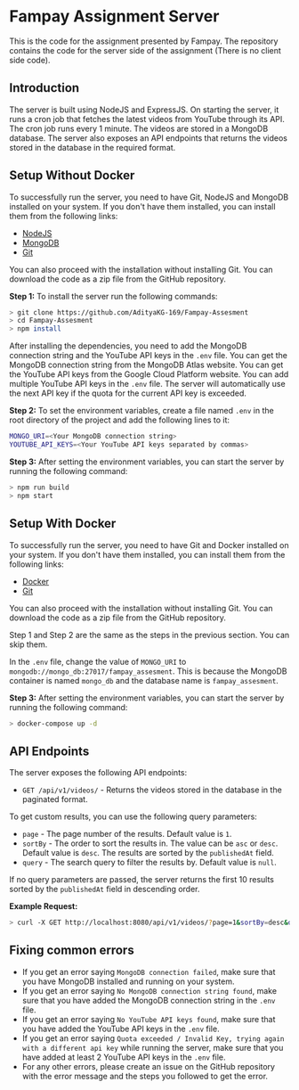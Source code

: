# Fampay Assignment Server

This is the code for the assignment presented by Fampay.
The repository contains the code for the server side of the assignment (There is no client side code).

## Introduction

The server is built using NodeJS and ExpressJS. On starting the server, it runs a cron job that fetches the latest videos from YouTube through its API. The cron job runs every 1 minute. The videos are stored in a MongoDB database. The server also exposes an API endpoints that returns the videos stored in the database in the required format.

## Setup Without Docker

To successfully run the server, you need to have Git, NodeJS and MongoDB installed on your system. If you don't have them installed, you can install them from the following links:

- [NodeJS](https://nodejs.org/en/download/)
- [MongoDB](https://docs.mongodb.com/manual/installation/)
- [Git](https://git-scm.com/downloads)

You can also proceed with the installation without installing Git. You can download the code as a zip file from the GitHub repository.

**Step 1:** To install the server run the following commands:

```bash
> git clone https://github.com/AdityaKG-169/Fampay-Assesment
> cd Fampay-Assesment
> npm install
```

After installing the dependencies, you need to add the MongoDB connection string and the YouTube API keys in the `.env` file. You can get the MongoDB connection string from the MongoDB Atlas website. You can get the YouTube API keys from the Google Cloud Platform website. You can add multiple YouTube API keys in the `.env` file. The server will automatically use the next API key if the quota for the current API key is exceeded.

**Step 2:** To set the environment variables, create a file named `.env` in the root directory of the project and add the following lines to it:

```bash
MONGO_URI=<Your MongoDB connection string>
YOUTUBE_API_KEYS=<Your YouTube API keys separated by commas>
```

**Step 3:** After setting the environment variables, you can start the server by running the following command:

```bash
> npm run build
> npm start
```

## Setup With Docker

To successfully run the server, you need to have Git and Docker installed on your system. If you don't have them installed, you can install them from the following links:

- [Docker](https://docs.docker.com/get-docker/)
- [Git](https://git-scm.com/downloads)

You can also proceed with the installation without installing Git. You can download the code as a zip file from the GitHub repository.

Step 1 and Step 2 are the same as the steps in the previous section. You can skip them.

In the `.env` file, change the value of `MONGO_URI` to `mongodb://mongo_db:27017/fampay_assesment`. This is because the MongoDB container is named `mongo_db` and the database name is `fampay_assesment`.

**Step 3:** After setting the environment variables, you can start the server by running the following command:

```bash
> docker-compose up -d
```

## API Endpoints

The server exposes the following API endpoints:

- `GET /api/v1/videos/` - Returns the videos stored in the database in the paginated format.

To get custom results, you can use the following query parameters:

- `page` - The page number of the results. Default value is `1`.
- `sortBy` - The order to sort the results in. The value can be `asc` or `desc`. Default value is `desc`. The results are sorted by the `publishedAt` field.
- `query` - The search query to filter the results by. Default value is `null`.

If no query parameters are passed, the server returns the first 10 results sorted by the `publishedAt` field in descending order.

**Example Request:**

```bash
> curl -X GET http://localhost:8080/api/v1/videos/?page=1&sortBy=desc&query=cricket
```

## Fixing common errors

- If you get an error saying `MongoDB connection failed`, make sure that you have MongoDB installed and running on your system.
- If you get an error saying `No MongoDB connection string found`, make sure that you have added the MongoDB connection string in the `.env` file.
- If you get an error saying `No YouTube API keys found`, make sure that you have added the YouTube API keys in the `.env` file.
- If you get an error saying `Quota exceeded / Invalid Key, trying again with a different api key` while running the server, make sure that you have added at least 2 YouTube API keys in the `.env` file.
- For any other errors, please create an issue on the GitHub repository with the error message and the steps you followed to get the error.
